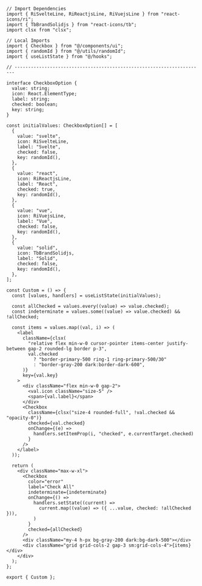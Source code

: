﻿```tsx
// Import Dependencies
import { RiSvelteLine, RiReactjsLine, RiVuejsLine } from "react-icons/ri";
import { TbBrandSolidjs } from "react-icons/tb";
import clsx from "clsx";

// Local Imports
import { Checkbox } from "@/components/ui";
import { randomId } from "@/utils/randomId";
import { useListState } from "@/hooks";

// ----------------------------------------------------------------------

interface CheckboxOption {
  value: string;
  icon: React.ElementType;
  label: string;
  checked: boolean;
  key: string;
}

const initialValues: CheckboxOption[] = [
  {
    value: "svelte",
    icon: RiSvelteLine,
    label: "Svelte",
    checked: false,
    key: randomId(),
  },
  {
    value: "react",
    icon: RiReactjsLine,
    label: "React",
    checked: true,
    key: randomId(),
  },
  {
    value: "vue",
    icon: RiVuejsLine,
    label: "Vue",
    checked: false,
    key: randomId(),
  },
  {
    value: "solid",
    icon: TbBrandSolidjs,
    label: "Solid",
    checked: false,
    key: randomId(),
  },
];

const Custom = () => {
  const [values, handlers] = useListState(initialValues);

  const allChecked = values.every((value) => value.checked);
  const indeterminate = values.some((value) => value.checked) && !allChecked;

  const items = values.map((val, i) => (
    <label
      className={clsx(
        "relative flex min-w-0 cursor-pointer items-center justify-between gap-2 rounded-lg border p-3",
        val.checked
          ? "border-primary-500 ring-1 ring-primary-500/30"
          : "border-gray-200 dark:border-dark-600",
      )}
      key={val.key}
    >
      <div className="flex min-w-0 gap-2">
        <val.icon className="size-5" />
        <span>{val.label}</span>
      </div>
      <Checkbox
        className={clsx("size-4 rounded-full", !val.checked && "opacity-0")}
        checked={val.checked}
        onChange={(e) =>
          handlers.setItemProp(i, "checked", e.currentTarget.checked)
        }
      />
    </label>
  ));

  return (
    <div className="max-w-xl">
      <Checkbox
        color="error"
        label="Check All"
        indeterminate={indeterminate}
        onChange={() =>
          handlers.setState((current) =>
            current.map((value) => ({ ...value, checked: !allChecked })),
          )
        }
        checked={allChecked}
      />
      <div className="my-4 h-px bg-gray-200 dark:bg-dark-500"></div>
      <div className="grid grid-cols-2 gap-3 sm:grid-cols-4">{items}</div>
    </div>
  );
};

export { Custom };

```
